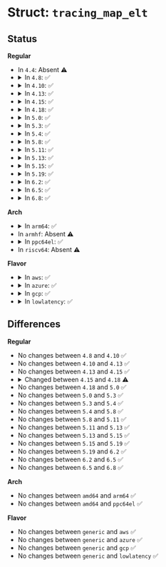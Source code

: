 # Struct: <code>tracing_map_elt</code>

## Status
<b>Regular</b>
<ul>
<li>
In <code>4.4</code>: Absent ⚠️
</li>
<li>
<details>
<summary>In <code>4.8</code>: ✅</summary>

```c
struct tracing_map_elt {
    struct tracing_map *map;
    struct tracing_map_field *fields;
    void *key;
    void *private_data;
};
```
</details>
</li>
<li>
<details>
<summary>In <code>4.10</code>: ✅</summary>

```c
struct tracing_map_elt {
    struct tracing_map *map;
    struct tracing_map_field *fields;
    void *key;
    void *private_data;
};
```
</details>
</li>
<li>
<details>
<summary>In <code>4.13</code>: ✅</summary>

```c
struct tracing_map_elt {
    struct tracing_map *map;
    struct tracing_map_field *fields;
    void *key;
    void *private_data;
};
```
</details>
</li>
<li>
<details>
<summary>In <code>4.15</code>: ✅</summary>

```c
struct tracing_map_elt {
    struct tracing_map *map;
    struct tracing_map_field *fields;
    void *key;
    void *private_data;
};
```
</details>
</li>
<li>
<details>
<summary>In <code>4.18</code>: ✅</summary>

```c
struct tracing_map_elt {
    struct tracing_map *map;
    struct tracing_map_field *fields;
    atomic64_t *vars;
    bool *var_set;
    void *key;
    void *private_data;
};
```
</details>
</li>
<li>
<details>
<summary>In <code>5.0</code>: ✅</summary>

```c
struct tracing_map_elt {
    struct tracing_map *map;
    struct tracing_map_field *fields;
    atomic64_t *vars;
    bool *var_set;
    void *key;
    void *private_data;
};
```
</details>
</li>
<li>
<details>
<summary>In <code>5.3</code>: ✅</summary>

```c
struct tracing_map_elt {
    struct tracing_map *map;
    struct tracing_map_field *fields;
    atomic64_t *vars;
    bool *var_set;
    void *key;
    void *private_data;
};
```
</details>
</li>
<li>
<details>
<summary>In <code>5.4</code>: ✅</summary>

```c
struct tracing_map_elt {
    struct tracing_map *map;
    struct tracing_map_field *fields;
    atomic64_t *vars;
    bool *var_set;
    void *key;
    void *private_data;
};
```
</details>
</li>
<li>
<details>
<summary>In <code>5.8</code>: ✅</summary>

```c
struct tracing_map_elt {
    struct tracing_map *map;
    struct tracing_map_field *fields;
    atomic64_t *vars;
    bool *var_set;
    void *key;
    void *private_data;
};
```
</details>
</li>
<li>
<details>
<summary>In <code>5.11</code>: ✅</summary>

```c
struct tracing_map_elt {
    struct tracing_map *map;
    struct tracing_map_field *fields;
    atomic64_t *vars;
    bool *var_set;
    void *key;
    void *private_data;
};
```
</details>
</li>
<li>
<details>
<summary>In <code>5.13</code>: ✅</summary>

```c
struct tracing_map_elt {
    struct tracing_map *map;
    struct tracing_map_field *fields;
    atomic64_t *vars;
    bool *var_set;
    void *key;
    void *private_data;
};
```
</details>
</li>
<li>
<details>
<summary>In <code>5.15</code>: ✅</summary>

```c
struct tracing_map_elt {
    struct tracing_map *map;
    struct tracing_map_field *fields;
    atomic64_t *vars;
    bool *var_set;
    void *key;
    void *private_data;
};
```
</details>
</li>
<li>
<details>
<summary>In <code>5.19</code>: ✅</summary>

```c
struct tracing_map_elt {
    struct tracing_map *map;
    struct tracing_map_field *fields;
    atomic64_t *vars;
    bool *var_set;
    void *key;
    void *private_data;
};
```
</details>
</li>
<li>
<details>
<summary>In <code>6.2</code>: ✅</summary>

```c
struct tracing_map_elt {
    struct tracing_map *map;
    struct tracing_map_field *fields;
    atomic64_t *vars;
    bool *var_set;
    void *key;
    void *private_data;
};
```
</details>
</li>
<li>
<details>
<summary>In <code>6.5</code>: ✅</summary>

```c
struct tracing_map_elt {
    struct tracing_map *map;
    struct tracing_map_field *fields;
    atomic64_t *vars;
    bool *var_set;
    void *key;
    void *private_data;
};
```
</details>
</li>
<li>
<details>
<summary>In <code>6.8</code>: ✅</summary>

```c
struct tracing_map_elt {
    struct tracing_map *map;
    struct tracing_map_field *fields;
    atomic64_t *vars;
    bool *var_set;
    void *key;
    void *private_data;
};
```
</details>
</li>
</ul>
<b>Arch</b>
<ul>
<li>
<details>
<summary>In <code>arm64</code>: ✅</summary>

```c
struct tracing_map_elt {
    struct tracing_map *map;
    struct tracing_map_field *fields;
    atomic64_t *vars;
    bool *var_set;
    void *key;
    void *private_data;
};
```
</details>
</li>
<li>
In <code>armhf</code>: Absent ⚠️
</li>
<li>
<details>
<summary>In <code>ppc64el</code>: ✅</summary>

```c
struct tracing_map_elt {
    struct tracing_map *map;
    struct tracing_map_field *fields;
    atomic64_t *vars;
    bool *var_set;
    void *key;
    void *private_data;
};
```
</details>
</li>
<li>
In <code>riscv64</code>: Absent ⚠️
</li>
</ul>
<b>Flavor</b>
<ul>
<li>
<details>
<summary>In <code>aws</code>: ✅</summary>

```c
struct tracing_map_elt {
    struct tracing_map *map;
    struct tracing_map_field *fields;
    atomic64_t *vars;
    bool *var_set;
    void *key;
    void *private_data;
};
```
</details>
</li>
<li>
<details>
<summary>In <code>azure</code>: ✅</summary>

```c
struct tracing_map_elt {
    struct tracing_map *map;
    struct tracing_map_field *fields;
    atomic64_t *vars;
    bool *var_set;
    void *key;
    void *private_data;
};
```
</details>
</li>
<li>
<details>
<summary>In <code>gcp</code>: ✅</summary>

```c
struct tracing_map_elt {
    struct tracing_map *map;
    struct tracing_map_field *fields;
    atomic64_t *vars;
    bool *var_set;
    void *key;
    void *private_data;
};
```
</details>
</li>
<li>
<details>
<summary>In <code>lowlatency</code>: ✅</summary>

```c
struct tracing_map_elt {
    struct tracing_map *map;
    struct tracing_map_field *fields;
    atomic64_t *vars;
    bool *var_set;
    void *key;
    void *private_data;
};
```
</details>
</li>
</ul>

## Differences
<b>Regular</b>
<ul>
<li>
No changes between <code>4.8</code> and <code>4.10</code> ✅
</li>
<li>
No changes between <code>4.10</code> and <code>4.13</code> ✅
</li>
<li>
No changes between <code>4.13</code> and <code>4.15</code> ✅
</li>
<li>
<details>
<summary>Changed between <code>4.15</code> and <code>4.18</code> ⚠️</summary>
<ul>
<li>
<b>Field added. </b>
<code>atomic64_t *vars</code>
</li>
<li>
<b>Field added. </b>
<code>bool *var_set</code>
</li>
</ul>
</details>
</li>
<li>
No changes between <code>4.18</code> and <code>5.0</code> ✅
</li>
<li>
No changes between <code>5.0</code> and <code>5.3</code> ✅
</li>
<li>
No changes between <code>5.3</code> and <code>5.4</code> ✅
</li>
<li>
No changes between <code>5.4</code> and <code>5.8</code> ✅
</li>
<li>
No changes between <code>5.8</code> and <code>5.11</code> ✅
</li>
<li>
No changes between <code>5.11</code> and <code>5.13</code> ✅
</li>
<li>
No changes between <code>5.13</code> and <code>5.15</code> ✅
</li>
<li>
No changes between <code>5.15</code> and <code>5.19</code> ✅
</li>
<li>
No changes between <code>5.19</code> and <code>6.2</code> ✅
</li>
<li>
No changes between <code>6.2</code> and <code>6.5</code> ✅
</li>
<li>
No changes between <code>6.5</code> and <code>6.8</code> ✅
</li>
</ul>
<b>Arch</b>
<ul>
<li>
No changes between <code>amd64</code> and <code>arm64</code> ✅
</li>
<li>
No changes between <code>amd64</code> and <code>ppc64el</code> ✅
</li>
</ul>
<b>Flavor</b>
<ul>
<li>
No changes between <code>generic</code> and <code>aws</code> ✅
</li>
<li>
No changes between <code>generic</code> and <code>azure</code> ✅
</li>
<li>
No changes between <code>generic</code> and <code>gcp</code> ✅
</li>
<li>
No changes between <code>generic</code> and <code>lowlatency</code> ✅
</li>
</ul>
